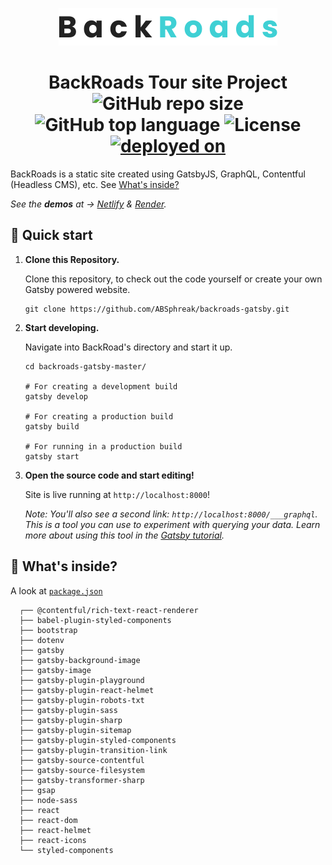 <p align="center">
  <a href="https://abs-backroads.netlify.app">
    <img alt="BackRoads" src="/src/images/logo.svg"/>
  </a>
</p>
<h1 align="center">
  BackRoads Tour site Project<br>
  <img alt="GitHub repo size" src="https://img.shields.io/github/repo-size/ABSphreak/backroads-gatsby?color=blueviolet&style=flat-square">
  <img alt="GitHub top language" src="https://img.shields.io/github/languages/top/ABSphreak/backroads-gatsby?color=ff0054&style=flat-square">
  <img alt="License" src="https://img.shields.io/github/license/ABSphreak/backroads-gatsby?color=55a630&style=flat-square">
  <a href="https://abs-backroads.netlify.app"><img alt="deployed on" src="https://img.shields.io/static/v1?style=flat-square&logo=netlify&label=demo&message=Netlify&color=00C7B7"></a>
</h1>

BackRoads is a static site created using GatsbyJS, GraphQL, Contentful (Headless CMS), etc. See [What's inside?](#-whats-inside)

_See the **demos** at → [Netlify](https://abs-backroads.netlify.app) & [Render](https://backroads.onrender.com)._

## 🚀 Quick start

1.  **Clone this Repository.**

    Clone this repository, to check out the code yourself or create your own Gatsby powered website.

    ```shell
    git clone https://github.com/ABSphreak/backroads-gatsby.git
    ```

2.  **Start developing.**

    Navigate into BackRoad's directory and start it up.

    ```shell
    cd backroads-gatsby-master/

    # For creating a development build
    gatsby develop

    # For creating a production build
    gatsby build

    # For running in a production build
    gatsby start
    ```

3.  **Open the source code and start editing!**

    Site is live running at `http://localhost:8000`!

    _Note: You'll also see a second link: _`http://localhost:8000/___graphql`_. This is a tool you can use to experiment with querying your data. Learn more about using this tool in the [Gatsby tutorial](https://www.gatsbyjs.org/tutorial/part-five/#introducing-graphiql)._

## 🧐 What's inside?

A look at [`package.json`](/package.json)

```shell
  ┌── @contentful/rich-text-react-renderer
  ├── babel-plugin-styled-components
  ├── bootstrap
  ├── dotenv
  ├── gatsby
  ├── gatsby-background-image
  ├── gatsby-image
  ├── gatsby-plugin-playground
  ├── gatsby-plugin-react-helmet
  ├── gatsby-plugin-robots-txt
  ├── gatsby-plugin-sass
  ├── gatsby-plugin-sharp
  ├── gatsby-plugin-sitemap
  ├── gatsby-plugin-styled-components
  ├── gatsby-plugin-transition-link
  ├── gatsby-source-contentful
  ├── gatsby-source-filesystem
  ├── gatsby-transformer-sharp
  ├── gsap
  ├── node-sass
  ├── react
  ├── react-dom
  ├── react-helmet
  ├── react-icons
  └── styled-components
```
